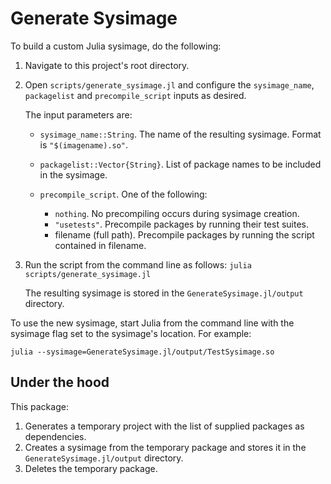 # Generate Sysimage

To build a custom Julia sysimage, do the following:

1. Navigate to this project's root directory.

2. Open `scripts/generate_sysimage.jl` and configure the `sysimage_name`, `packagelist` and `precompile_script` inputs as desired.

   The input parameters are:
   - `sysimage_name::String`. The name of the resulting sysimage. Format is `"$(imagename).so"`.
   - `packagelist::Vector{String}`. List of package names to be included in the sysimage.
   - `precompile_script`. One of the following:

       - `nothing`. No precompiling occurs during sysimage creation.
       - `"usetests"`. Precompile packages by running their test suites.
       - filename (full path). Precompile packages by running the script contained in filename.

3. Run the script from the command line as follows:  `julia scripts/generate_sysimage.jl`

   The resulting sysimage is stored in the `GenerateSysimage.jl/output` directory.

To use the new sysimage, start Julia from the command line with the sysimage flag set to the sysimage's location. For example:

```
julia --sysimage=GenerateSysimage.jl/output/TestSysimage.so
```

## Under the hood

This package:

1. Generates a temporary project with the list of supplied packages as dependencies.
2. Creates a sysimage from the temporary package and stores it in the `GenerateSysimage.jl/output` directory.
3. Deletes the temporary package.